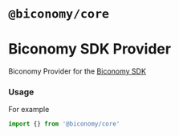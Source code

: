 # `@biconomy/core`

# Biconomy SDK Provider

Biconomy Provider for the [Biconomy SDK](https://github.com/bcnmy/biconomy-client-sdk)

### Usage

For example

```typescript
import {} from '@biconomy/core'
```
